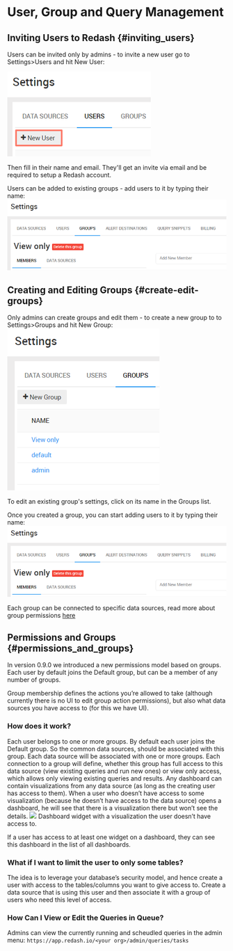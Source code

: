 # User, Group and Query Management

## Inviting Users to Redash {#inviting_users}

Users can be invited only by admins - to invite a new user go to Settings>Users and hit New User:

![](../assets/invite_new_user.png)

Then fill in their name and email. They'll get an invite via email and be required to setup a Redash account.

Users can be added to existing groups - add users to it by typing their name:
![](../assets/view_only_group.png)

## Creating and Editing Groups {#create-edit-groups}

Only admins can create groups and edit them - to create a new group to to Settings>Groups and hit New Group:
![](../assets/group_settings.png)

To edit an existing group's settings, click on its name in the Groups list.

Once you created a group, you can start adding users to it by typing their name:
![](../assets/view_only_group.png)

Each group can be connected to specific data sources, read more about group permissions [here](permissions_and_groups.md)

## Permissions and Groups {#permissions_and_groups}

In version 0.9.0 we introduced a new permissions model based on groups. Each user by default joins the Default group, but can be a member of any number of groups.

Group membership defines the actions you’re allowed to take (although currently there is no UI to edit group action permissions), but also what data sources you have access to (for this we have UI).

### How does it work?

Each user belongs to one or more groups. By default each user joins the Default group. So the common data sources, should be associated with this group.
Each data source will be associated with one or more groups. Each connection to a group will define, whether this group has full access to this data source (view existing queries and run new ones) or view only access, which allows only viewing existing queries and results.
Any dashboard can contain visualizations from any data source (as long as the creating user has access to them). When a user who doesn’t have access to some visualization (because he doesn’t have access to the data source) opens a dashboard, he will see that there is a visualization there but won’t see the details.
![](/assets/restricted_dashboard.png)
Dashboard widget with a visualization the user doesn’t have access to.

If a user has access to at least one widget on a dashboard, they can see this dashboard in the list of all dashboards.

### What if I want to limit the user to only some tables?

The idea is to leverage your database’s security model, and hence create a user with access to the tables/columns you want to give access to. Create a data source that is using this user and then associate it with a group of users who need this level of access.

### How Can I View or Edit the Queries in Queue?

Admins can view the currently running and scheudled queries in the admin menu: `https://app.redash.io/<your org>/admin/queries/tasks`
